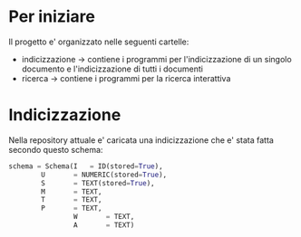 # Per iniziare

Il progetto e' organizzato nelle seguenti cartelle:
* indicizzazione -> contiene i programmi per l'indicizzazione di un singolo documento e l'indicizzazione di tutti i documenti
* ricerca -> contiene i programmi per la ricerca interattiva

# Indicizzazione

Nella repository attuale e' caricata una indicizzazione che e' stata fatta secondo questo schema:

```python
schema = Schema(I 	= ID(stored=True),
		U      	= NUMERIC(stored=True),
		S      	= TEXT(stored=True),
		M      	= TEXT,
		T      	= TEXT,
		P      	= TEXT,
                W      	= TEXT,
                A      	= TEXT)

```
